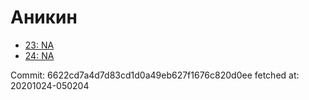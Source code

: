 # Аникин
- [23: NA](23.md)
- [24: NA](24.md)

Commit: 6622cd7a4d7d83cd1d0a49eb627f1676c820d0ee
 fetched at: 20201024-050204
